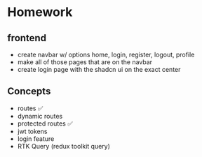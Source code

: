 # Homework

## frontend

* create navbar w/ options home, login, register, logout, profile
* make all of those pages that are on the navbar
* create login page with the shadcn ui on the exact center

## Concepts

* routes ✅
* dynamic routes
* protected routes ✅
* jwt tokens
* login feature
* RTK Query (redux toolkit query)
